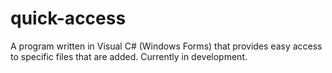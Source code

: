 # quick-access

A program written in Visual C# (Windows Forms) that provides easy access to specific files that are added. Currently in development.
